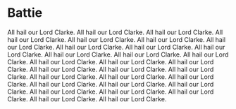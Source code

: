 # Battie
All hail our Lord Clarke. All hail our Lord Clarke. All hail our Lord Clarke. All hail our Lord Clarke. All hail our Lord Clarke. All hail our Lord Clarke. All hail our Lord Clarke. All hail our Lord Clarke. All hail our Lord Clarke. All hail our Lord Clarke. All hail our Lord Clarke. All hail our Lord Clarke. All hail our Lord Clarke. All hail our Lord Clarke. All hail our Lord Clarke. All hail our Lord Clarke. All hail our Lord Clarke. All hail our Lord Clarke. All hail our Lord Clarke. All hail our Lord Clarke. All hail our Lord Clarke. All hail our Lord Clarke. All hail our Lord Clarke. All hail our Lord Clarke. All hail our Lord Clarke. All hail our Lord Clarke. All hail our Lord Clarke. All hail our Lord Clarke. All hail our Lord Clarke. All hail our Lord Clarke. 
